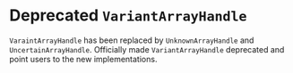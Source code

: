 # Deprecated `VariantArrayHandle`

`VaraintArrayHandle` has been replaced by `UnknownArrayHandle` and
`UncertainArrayHandle`. Officially made `VariantArrayHandle` deprecated and
point users to the new implementations.
